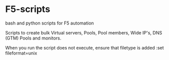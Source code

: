 # F5-scripts
bash and python scripts for F5 automation

Scripts to create bulk Virtual servers, Pools, Pool members, Wide IP's, DNS (GTM) Pools and monitors.


When you run the script does not execute, ensure that filetype is added
                :set fileformat=unix
